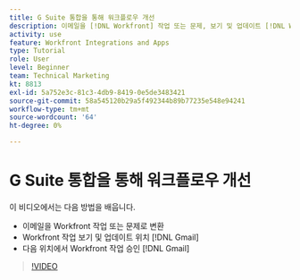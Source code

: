 ```yaml
---
title: G Suite 통합을 통해 워크플로우 개선
description: 이메일을 [!DNL Workfront] 작업 또는 문제, 보기 및 업데이트 [!DNL Workfront] Gmail 작업 및 승인 [!DNL Workfront] Gmail에서 작업.
activity: use
feature: Workfront Integrations and Apps
type: Tutorial
role: User
level: Beginner
team: Technical Marketing
kt: 8813
exl-id: 5a752e3c-81c3-4db9-8419-0e5de3483421
source-git-commit: 58a545120b29a5f492344b89b77235e548e94241
workflow-type: tm+mt
source-wordcount: '64'
ht-degree: 0%

---
```


# G Suite 통합을 통해 워크플로우 개선

이 비디오에서는 다음 방법을 배웁니다.

* 이메일을 Workfront 작업 또는 문제로 변환
* Workfront 작업 보기 및 업데이트 위치 [!DNL Gmail]
* 다음 위치에서 Workfront 작업 승인 [!DNL Gmail]

>[!VIDEO](https://video.tv.adobe.com/v/335114/?quality=12)
